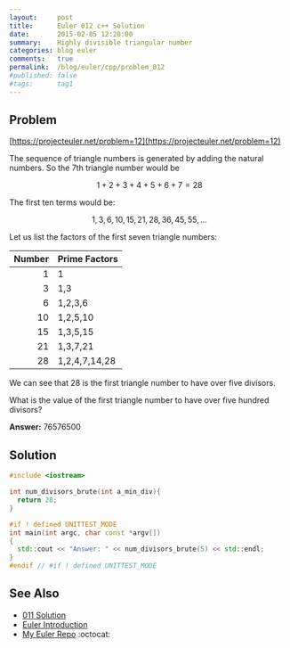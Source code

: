 ```yaml
---
layout:     post
title:      Euler 012 c++ Solution
date:       2015-02-05 12:20:00
summary:    Highly divisible triangular number
categories: blog euler
comments:   true
permalink:  /blog/euler/cpp/problem_012
#published: false
#tags:      tag1
---
```


## Problem

[https://projecteuler.net/problem=12](https://projecteuler.net/problem=12)

The sequence of triangle numbers is generated by adding the natural numbers. So the 7th triangle number would be

$$1 + 2 + 3 + 4 + 5 + 6 + 7 = 28$$

The first ten terms would be:

$$1, 3, 6, 10, 15, 21, 28, 36, 45, 55, ...$$

Let us list the factors of the first seven triangle numbers:


| Number | Prime Factors     |
|-------:|-------------------|
| 1      | 1                 |
| 3      | 1,3               |
| 6      | 1,2,3,6           |
|10      | 1,2,5,10          |
|15      | 1,3,5,15          |
|21      | 1,3,7,21          |
|28      | 1,2,4,7,14,28     |


We can see that 28 is the first triangle number to have over five divisors.

What is the value of the first triangle number to have over five hundred divisors?

**Answer:** 76576500

## Solution

``` cpp
#include <iostream>

int num_divisors_brute(int a_min_div){
  return 28;
}

#if ! defined UNITTEST_MODE
int main(int argc, char const *argv[])
{
  std::cout << "Answer: " << num_divisors_brute(5) << std::endl;
}
#endif // #if ! defined UNITTEST_MODE
```

## See Also
* [011 Solution]({{site.baseurl}}/blog/euler/cpp/problem_011)
* [Euler Introduction]({{site.baseurl}}/blog/euler/introduction)
* [My Euler Repo](https://github.com/tvarley/euler) :octocat:
